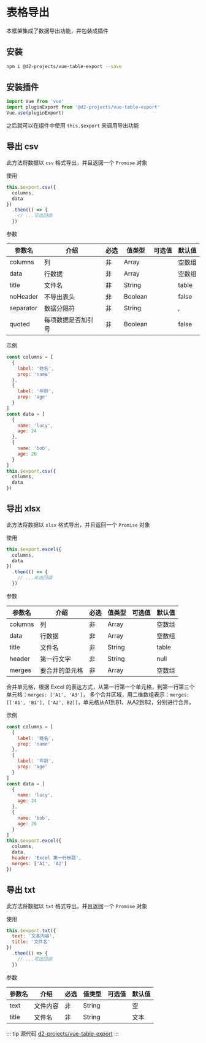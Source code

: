 # 表格导出

本框架集成了数据导出功能，并包装成插件

## 安装

``` sh
npm i @d2-projects/vue-table-export --save
```

## 安装插件

``` js
import Vue from 'vue'
import pluginExport from '@d2-projects/vue-table-export'
Vue.use(pluginExport)
```

之后就可以在组件中使用 `this.$export` 来调用导出功能

## 导出 csv

此方法将数据以 `csv` 格式导出，并且返回一个 `Promise` 对象

使用

``` js
this.$export.csv({
  columns,
  data
})
  .then(() => {
    // ...可选回调
  })
```

参数

| 参数名 | 介绍 | 必选 | 值类型 | 可选值 | 默认值 |
| --- | --- | --- | --- | --- | --- |
| columns | 列 | 非 | Array |  | 空数组 |
| data | 行数据 | 非 | Array |  | 空数组 |
| title | 文件名 | 非 | String |  | table |
| noHeader | 不导出表头 | 非 | Boolean |  | false |
| separator | 数据分隔符 | 非 | String |  | , |
| quoted | 每项数据是否加引号 | 非 | Boolean |  | false |

示例

``` js
const columns = [
  {
    label: '姓名',
    prop: 'name'
  },
  {
    label: '年龄',
    prop: 'age'
  }
]
const data = [
  {
    name: 'lucy',
    age: 24
  },
  {
    name: 'bob',
    age: 26
  }
]
this.$export.csv({
  columns,
  data
})
```

## 导出 xlsx

此方法将数据以 `xlsx` 格式导出，并且返回一个 `Promise` 对象

使用

``` js
this.$export.excel({
  columns,
  data
})
  .then(() => {
    // ...可选回调
  })
```

参数

| 参数名 | 介绍 | 必选 | 值类型 | 可选值 | 默认值 |
| --- | --- | --- | --- | --- | --- |
| columns | 列 | 非 | Array |  | 空数组 |
| data | 行数据 | 非 | Array |  | 空数组 |
| title | 文件名 | 非 | String |  | table |
| header | 第一行文字 | 非 | String |  | null |
| merges | 要合并的单元格 | 非 | Array |  | 空数组 |

合并单元格，根据 Excel 的表达方式，从第一行第一个单元格，到第一行第三个单元格：`merges: ['A1', 'A3']`，
多个合并区域，用二维数组表示：`merges: [['A1', 'B1'], ['A2', B2]]`，单元格从A1到B1、从A2到B2，分别进行合并。

示例

``` js
const columns = [
  {
    label: '姓名',
    prop: 'name'
  },
  {
    label: '年龄',
    prop: 'age'
  }
]
const data = [
  {
    name: 'lucy',
    age: 24
  },
  {
    name: 'bob',
    age: 26
  }
]
this.$export.excel({
  columns,
  data,
  header: 'Excel 第一行标题',
  merges: ['A1', 'A2']
})
```

## 导出 txt

此方法将数据以 `txt` 格式导出，并且返回一个 `Promise` 对象

使用

``` js
this.$export.txt({
  text: '文本内容',
  title: '文件名'
})
  .then(() => {
    // ...可选回调
  })
```

参数

| 参数名 | 介绍 | 必选 | 值类型 | 可选值 | 默认值 |
| --- | --- | --- | --- | --- | --- |
| text | 文件内容 | 非 | String |  | 空 |
| title | 文件名 | 非 | String |  | 文本 |

::: tip 源代码
[d2-projects/vue-table-export](https://github.com/d2-projects/vue-table-export)
:::
